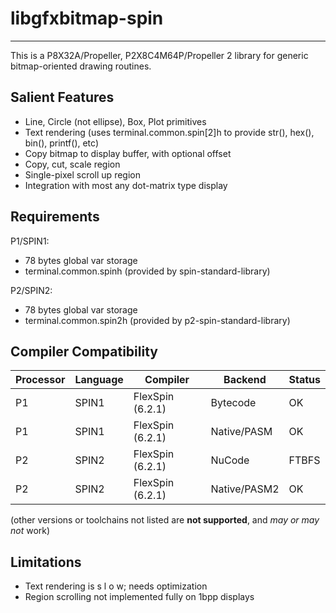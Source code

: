 # libgfxbitmap-spin
-------------------

This is a P8X32A/Propeller, P2X8C4M64P/Propeller 2 library for generic bitmap-oriented drawing routines.

## Salient Features

* Line, Circle (not ellipse), Box, Plot primitives
* Text rendering (uses terminal.common.spin[2]h to provide str(), hex(), bin(), printf(), etc)
* Copy bitmap to display buffer, with optional offset
* Copy, cut, scale region
* Single-pixel scroll up region
* Integration with most any dot-matrix type display


## Requirements

P1/SPIN1:
* 78 bytes global var storage
* terminal.common.spinh (provided by spin-standard-library)

P2/SPIN2:
* 78 bytes global var storage
* terminal.common.spin2h (provided by p2-spin-standard-library)


## Compiler Compatibility

| Processor | Language | Compiler               | Backend      | Status                |
|-----------|----------|------------------------|--------------|-----------------------|
| P1        | SPIN1    | FlexSpin (6.2.1)       | Bytecode     | OK                    |
| P1        | SPIN1    | FlexSpin (6.2.1)       | Native/PASM  | OK                    |
| P2        | SPIN2    | FlexSpin (6.2.1)       | NuCode       | FTBFS                 |
| P2        | SPIN2    | FlexSpin (6.2.1)       | Native/PASM2 | OK                    |

(other versions or toolchains not listed are __not supported__, and _may or may not_ work)


## Limitations

* Text rendering is s l o w; needs optimization
* Region scrolling not implemented fully on 1bpp displays


